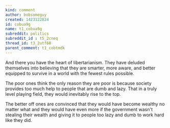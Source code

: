 ```yaml
---
kind: comment
author: bobsomeguy
created: 1423122824
id: cobua9g
name: t1_cobua9g
subreddit: politics
subreddit_id : t5_2cneq
thread_id: t3_2utf68
parent_comment: t1_cobtmdk
---
```


And there you have the heart of libertarianism.  They have deluded themselves into believing that they are smarter, more aware, and better equipped to survive in a world with the fewest rules possible.

The poor ones think the only reason they are poor is because society provides too much help to people that are dumb and lazy.  That in a truly level playing field, they would inevitably rise to the top.

The better off ones are convinced that they would have become wealthy no matter what and they would have even more if the government wasn't stealing their wealth and giving it to people too lazy and dumb to work hard like they did.  
